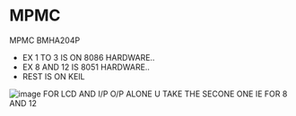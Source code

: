 # MPMC
MPMC BMHA204P
 - EX 1 TO 3 IS ON 8086 HARDWARE..
 - EX 8 AND 12 IS 8051 HARDWARE..
 - REST IS ON KEIL 


![image](https://github.com/user-attachments/assets/3ea4e857-7ba6-4908-823c-0c5f49314210)
FOR LCD AND I/P O/P ALONE U TAKE THE SECONE ONE 
IE FOR 8 AND 12

